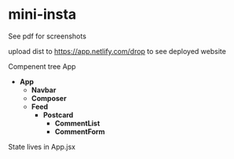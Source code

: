 # mini-insta
See pdf for screenshots

upload dist to https://app.netlify.com/drop to see deployed website

Compenent tree
App
- **App**
  - **Navbar**
  - **Composer**
  - **Feed**
    - **Postcard**
      - **CommentList**
      - **CommentForm**


State lives in App.jsx